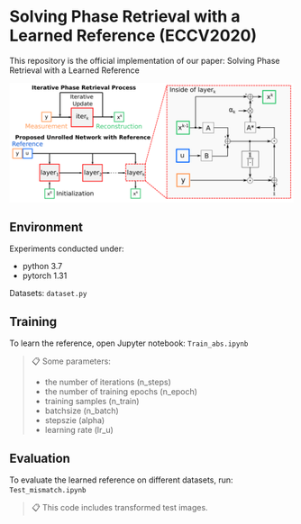 # Solving Phase Retrieval with a Learned Reference (ECCV2020)

This repository is the official implementation of our paper: Solving Phase Retrieval with a Learned Reference

<!-- ![intro](doc/block.png) -->
<p align="center">
<img src="doc/block.png" width="600" >
</p>

## Environment

Experiments conducted under:
- python 3.7
- pytorch 1.31


Datasets: `dataset.py`

## Training

To learn the reference, open Jupyter notebook: `Train_abs.ipynb`

> 📋 Some parameters: 
>- the number of iterations (n_steps)
>- the number of training epochs (n_epoch)
>- training samples (n_train)
>- batchsize (n_batch)
>- stepszie (alpha)
>- learning rate (lr_u)

## Evaluation

To evaluate the learned reference on different datasets, run: `Test_mismatch.ipynb`


> 📋 This code includes transformed test images.

